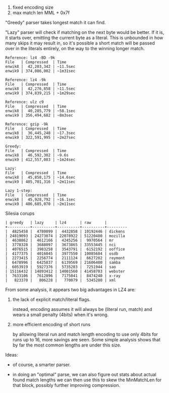 
1. fixed encoding size
2. max match len MML + 0x7f

"Greedy" parser takes longest match it can find.

"Lazy" parser will check if matching on the next byte would be better. If it is, it starts over, emitting the current byte as a literal. This is unbounded in how many skips it may result in, so it's possible a short match will be passed over in the literals entirely, on the way to the winning longer match.

```
Reference: lz4 -BD -9k
File   | Compressed  | Time
enwik8 |  42,203,342 | ~11.5sec
enwik9 | 374,086,002 | ~1m31sec
```

```
Reference: lz4 -9k
File   | Compressed  | Time
enwik8 |  42,276,858 | ~11.5sec
enwik9 | 374,839,215 | ~1m29sec
```

```
Reference: ulz c9
File   | Compressed  | Time
enwik8 |  40,285,779 | ~58.1sec
enwik9 | 356,494,682 | ~8m3sec
```

```
Reference: gzip -9k
File   | Compressed  | Time
enwik8 |  36,445,248 | ~17.3sec
enwik9 | 322,591,995 | ~2m27sec
```

```
Greedy:
File   | Compressed  | Time
enwik8 |  46,592,302 | ~9.6s
enwik9 | 412,557,083 | ~1m24sec
```

```
Lazy:
File   | Compressed  | Time
enwik8 |  45,858,175 | ~14.6sec
enwik9 | 405,701,316 | ~2m11sec
```

```
Lazy 1-step:
File   | Compressed  | Time
enwik8 |  45,928,792 | ~16.1sec
enwik9 | 406,685,070 | ~2m11sec
```

Silesia corups

```
| greedy   | lazy     | lz4      | raw      |
+----------+----------+----------+----------+---------
|  4825458 |  4780099 |  4432858 | 10192446 | dickens
| 24819093 | 24273074 | 22078922 | 51220480 | mozilla
|  4638862 |  4612166 |  4245256 |  9970564 | mr
|  3778328 |  3688097 |  3673865 | 33553445 | nci
|  4076515 |  3983258 |  3543791 |  6152192 | ooffice
|  4177375 |  4016045 |  3977550 | 10085684 | osdb
|  2273415 |  2256774 |  2111124 |  6627202 | reymont
|  6478996 |  6425837 |  6139569 | 21606400 | samba
|  6053919 |  5927376 |  5735283 |  7251944 | sao
| 15116432 | 14893412 | 14001560 | 41458703 | webster
|  7633106 |  7612896 |  7175041 |  8474240 | x-ray
|   823370 |   806228 |   770079 |  5345280 | xml
```

From some analysis, it appears two big advantages in LZ4 are:

1. the lack of explicit match/literal flags.

   instead, encoding assumes it will always be (literal run, match) and wears a small penalty (4bits) when it's wrong.

2. more efficient encoding of short runs

   by allowing literal run and match length encoding to use only 4bits for runs up to 16, more savings are seen. Some simple analysis shows that by far the most common lengths are under this size.


Ideas:

- of course, a smarter parser.

- in doing an "optimal" parse, we can also figure out stats about actual found match lengths
  we can then use this to skew the MinMatchLen for that block, possibly further improving compression.

